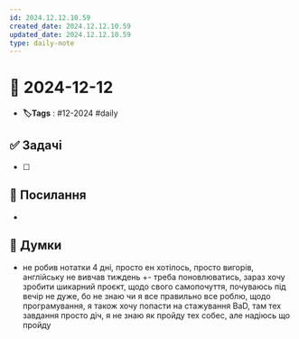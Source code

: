 ```yaml
---
id: 2024.12.12.10.59
created_date: 2024.12.12.10.59
updated_date: 2024.12.12.10.59
type: daily-note
---
```


# 📅 2024-12-12
- **🏷️Tags** : #12-2024 #daily 
## ✅ Задачі
- [ ]  
## 🔗 Посилання
- 
## 🧠 Думки
- не робив нотатки 4 дні, просто ен хотілось, просто вигорів, англійську не вивчав тиждень +- треба поновлюватись, зараз хочу зробити шикарний проєкт, щодо свого самопочуття, почуваюсь під вечір не дуже, бо не знаю чи я все правильно все роблю, щодо програмування, я також хочу попасти на стажування BaD, там тех завдання просто діч, я не знаю як пройду тех собес, але надіюсь що пройду